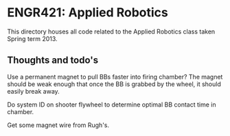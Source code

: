 # ENGR421: Applied Robotics

This directory houses all code related to the Applied Robotics class taken
Spring term 2013.


## Thoughts and todo's

Use a permanent magnet to pull BBs faster into firing chamber? The magnet
should be weak enough that once the BB is grabbed by the wheel, it should
easily break away.

Do system ID on shooter flywheel to determine optimal BB contact time in
chamber.

Get some magnet wire from Rugh's.

